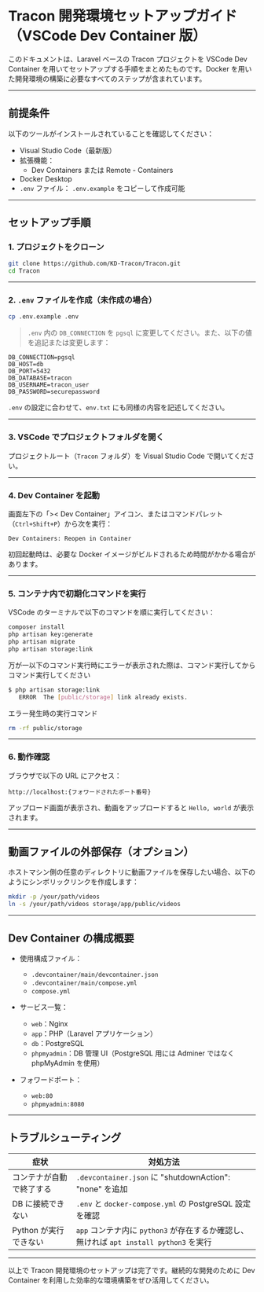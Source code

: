 # Tracon 開発環境セットアップガイド（VSCode Dev Container 版）

このドキュメントは、Laravel ベースの Tracon プロジェクトを VSCode Dev Container を用いてセットアップする手順をまとめたものです。Docker を用いた開発環境の構築に必要なすべてのステップが含まれています。

---

## 前提条件

以下のツールがインストールされていることを確認してください：

- Visual Studio Code（最新版）
- 拡張機能：
  - Dev Containers または Remote - Containers
- Docker Desktop
- `.env` ファイル： `.env.example` をコピーして作成可能

---

## セットアップ手順

### 1. プロジェクトをクローン

```bash
git clone https://github.com/KD-Tracon/Tracon.git
cd Tracon
```

---

### 2. `.env` ファイルを作成（未作成の場合）

```bash
cp .env.example .env
```

> `.env` 内の `DB_CONNECTION` を `pgsql` に変更してください。また、以下の値を追記または変更します：

```env
DB_CONNECTION=pgsql
DB_HOST=db
DB_PORT=5432
DB_DATABASE=tracon
DB_USERNAME=tracon_user
DB_PASSWORD=securepassword
```

`.env` の設定に合わせて、`env.txt` にも同様の内容を記述してください。

---

### 3. VSCode でプロジェクトフォルダを開く

プロジェクトルート（`Tracon` フォルダ）を Visual Studio Code で開いてください。

---

### 4. Dev Container を起動

画面左下の「>< Dev Container」アイコン、またはコマンドパレット（`Ctrl+Shift+P`）から次を実行：

```
Dev Containers: Reopen in Container
```

初回起動時は、必要な Docker イメージがビルドされるため時間がかかる場合があります。

---

### 5. コンテナ内で初期化コマンドを実行

VSCode のターミナルで以下のコマンドを順に実行してください：

```bash
composer install
php artisan key:generate
php artisan migrate
php artisan storage:link
```  
万が一以下のコマンド実行時にエラーが表示された際は、コマンド実行してからコマンド実行してください
```bash
$ php artisan storage:link
   ERROR  The [public/storage] link already exists.  
```
エラー発生時の実行コマンド
```bash
rm -rf public/storage
```
---

### 6. 動作確認

ブラウザで以下の URL にアクセス：

```
http://localhost:{フォワードされたポート番号}
```

アップロード画面が表示され、動画をアップロードすると `Hello, world` が表示されます。

---

## 動画ファイルの外部保存（オプション）

ホストマシン側の任意のディレクトリに動画ファイルを保存したい場合、以下のようにシンボリックリンクを作成します：

```bash
mkdir -p /your/path/videos
ln -s /your/path/videos storage/app/public/videos
```

---

## Dev Container の構成概要

- 使用構成ファイル：
  - `.devcontainer/main/devcontainer.json`
  - `.devcontainer/main/compose.yml`
  - `compose.yml`

- サービス一覧：
  - `web`：Nginx
  - `app`：PHP（Laravel アプリケーション）
  - `db`：PostgreSQL
  - `phpmyadmin`：DB 管理 UI（PostgreSQL 用には Adminer ではなく phpMyAdmin を使用）

- フォワードポート：
  - `web:80`
  - `phpmyadmin:8080`

---

## トラブルシューティング

| 症状             | 対処方法                                                            |
| ---------------- | ------------------------------------------------------------------ |
| コンテナが自動で終了する | `.devcontainer.json` に "shutdownAction": "none" を追加           |
| DB に接続できない     | `.env` と `docker-compose.yml` の PostgreSQL 設定を確認             |
| Python が実行できない | `app` コンテナ内に `python3` が存在するか確認し、無ければ `apt install python3` を実行 |

---

以上で Tracon 開発環境のセットアップは完了です。継続的な開発のために Dev Container を利用した効率的な環境構築をぜひ活用してください。

